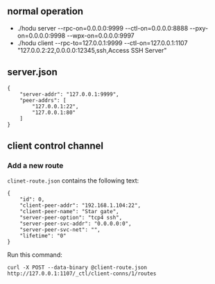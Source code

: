
## normal operation
- ./hodu server --rpc-on=0.0.0.0:9999 --ctl-on=0.0.0.0:8888 --pxy-on=0.0.0.0:9998 --wpx-on=0.0.0.0:9997
- ./hodu client --rpc-to=127.0.0.1:9999 --ctl-on=127.0.0.1:1107 "127.0.0.2:22,0.0.0.0:12345,ssh,Access SSH Server"

## server.json
```
{
    "server-addr": "127.0.0.1:9999",
    "peer-addrs": [
        "127.0.0.1:22",
        "127.0.0.1:80"
    ]
}
```


## client control channel


### Add a new route


`clinet-route.json` contains the following text:

```
{
    "id": 0,
    "client-peer-addr": "192.168.1.104:22",
    "client-peer-name": "Star gate",
    "server-peer-option": "tcp4 ssh",
    "server-peer-svc-addr": "0.0.0.0:0",
    "server-peer-svc-net": "",
    "lifetime": "0"
}
```

Run this command:
```
curl -X POST --data-binary @client-route.json http://127.0.0.1:1107/_ctl/client-conns/1/routes
```
